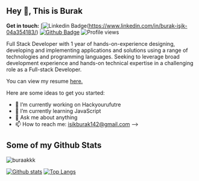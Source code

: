 ## Hey 👋, This is Burak 
**Get in touch:**
[![Linkedin Badge](https://img.shields.io/badge/-burak-işik-04a354183-0072b1?style=flat&logo=Linkedin&logoColor=white&link=https://www.linkedin.com/in/burak-işik-04a354183/)(https://www.linkedin.com/in/burak-işik-04a354183/) [![Github Badge](https://img.shields.io/badge/-buraakkk-grey?style=flat&logo=github&logoColor=white&link=https://github.com/buraakkk/)](https://www.github.com/buraakkk/) ![Profile views](https://gpvc.arturio.dev/buraakkk)

<p align='left'>Full Stack Developer with 1 year of hands-on-experience designing, developing and implementing applications and solutions using a range of technologies and programming languages. Seeking to leverage broad development experience and hands-on technical expertise in a challenging role as a Full-stack Developer.

</p><p align='left'> You can view my resume <a href='https://docs.google.com/presentation/d/1dGe4j1JcRds_jNBlkpaBZwpdcH3497lBBE3m8t4vFRk/edit?usp=sharing ' target=_blank><u>here</u>.</a></p>

Here are some ideas to get you started:

- 🔭 I’m currently working on Hackyourufutre
- 🌱 I’m currently learning JavaScript
- 💬 Ask me about anything
- 📫 How to reach me: isikburak142@gmail.com
-->

## Some of my Github Stats
<p align=left> <img src=https://komarev.com/ghpvc/?username=buraakkk alt=buraakkk /> </p>

[![Github stats](https://github-readme-stats.vercel.app/api?username=buraakkk&show_icons=true&include_all_commits=true)](https://github.com/buraakkk/github-readme-stats)
[![Top Langs](https://github-readme-stats.vercel.app/api/top-langs/?username=buraakkk&layout=compact)](https://github.com/buraakkk/github-readme-stats)
